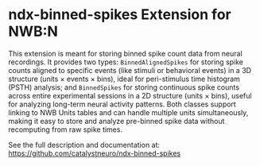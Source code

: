 # ndx-binned-spikes Extension for NWB:N

This extension is meant for storing binned spike count data from neural recordings. It provides two types: `BinnedAlignedSpikes` for storing spike counts aligned to specific events (like stimuli or behavioral events) in a 3D structure (units × events × bins), ideal for peri-stimulus time histogram (PSTH) analysis; and `BinnedSpikes` for storing continuous spike counts across entire experimental sessions in a 2D structure (units × bins), useful for analyzing long-term neural activity patterns. Both classes support linking to NWB Units tables and can handle multiple units simultaneously, making it easy to store and analyze pre-binned spike data without recomputing from raw spike times.

See the full description and documentation at:
https://github.com/catalystneuro/ndx-binned-spikes

